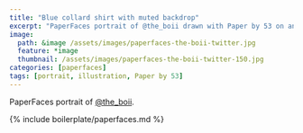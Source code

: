 ```yaml
---
title: "Blue collard shirt with muted backdrop"
excerpt: "PaperFaces portrait of @the_boii drawn with Paper by 53 on an iPad."
image: 
  path: &image /assets/images/paperfaces-the-boii-twitter.jpg 
  feature: *image
  thumbnail: /assets/images/paperfaces-the-boii-twitter-150.jpg
categories: [paperfaces]
tags: [portrait, illustration, Paper by 53]
---
```


PaperFaces portrait of [@the_boii](https://twitter.com/the_boii).

{% include boilerplate/paperfaces.md %}
